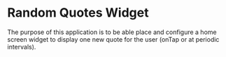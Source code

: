 Random Quotes Widget
====================

The purpose of this application is to be able place and configure a home 
screen widget to display one new quote for the user (onTap or at periodic 
intervals).

